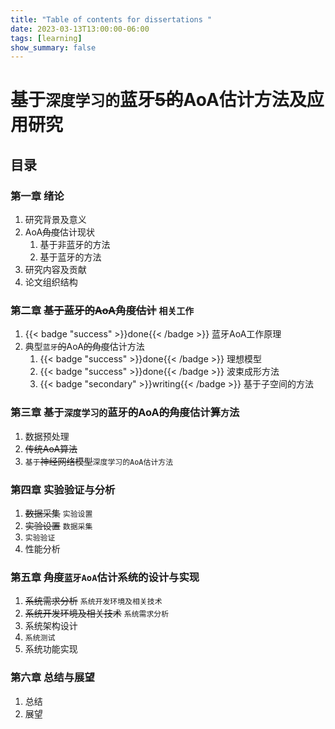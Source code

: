 ```yaml
---
title: "Table of contents for dissertations "
date: 2023-03-13T13:00:00-06:00
tags: [learning]
show_summary: false 
---
```


# 基于`深度学习的`蓝牙~~5的~~AoA估计方法及应用研究
## 目录
### 第一章 绪论

1. 研究背景及意义
2. AoA~~角度~~估计现状
    1. 基于非蓝牙的方法
    2. 基于蓝牙的方法
3. 研究内容及贡献
4. 论文组织结构

### 第二章  ~~基于蓝牙的AoA角度估计~~ `相关工作`

1. {{< badge "success" >}}done{{< /badge >}} 蓝牙AoA工作原理 
2. 典型`蓝牙`~~的~~AoA~~的角度~~估计方法
    1. {{< badge "success" >}}done{{< /badge >}} 理想模型 
    2. {{< badge "success" >}}done{{< /badge >}} 波束成形方法 
    3. {{< badge "secondary" >}}writing{{< /badge >}} 基于子空间的方法 

### 第三章 基于`深度学习的`蓝牙~~的~~AoA~~的角度~~估计~~算~~`方`法

1. 数据预处理
2. ~~传统AoA算法~~
3. `基于`~~神经网络模型~~`深度学习的AoA估计方法`

### 第四章 实验验证与分析

1. ~~数据采集~~ `实验设置`
2. ~~实验设置~~ `数据采集`
3. `实验验证`
4. 性能分析

### 第五章 ~~角度~~`蓝牙AoA`估计系统的设计与实现

1. ~~系统需求分析~~ `系统开发环境及相关技术`
2. ~~系统开发环境及相关技术~~ `系统需求分析`
3. 系统架构设计
4. `系统测试`
5. 系统功能实现

### 第六章 总结与展望

1. 总结
2. 展望


